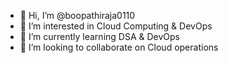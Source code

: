 - 👋 Hi, I’m @boopathiraja0110
- 👀 I’m interested in Cloud Computing & DevOps
- 🌱 I’m currently learning DSA & DevOps
- 💞️ I’m looking to collaborate on Cloud operations

<!---
boopathiraja0110/boopathiraja0110 is a ✨ special ✨ repository because its `README.md` (this file) appears on your GitHub profile.
You can click the Preview link to take a look at your changes.
--->
